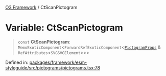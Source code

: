 [O3 Framework](../API.md) / CtScanPictogram

# Variable: CtScanPictogram

> `const` **CtScanPictogram**: `MemoExoticComponent`\<`ForwardRefExoticComponent`\<[`PictogramProps`](../type-aliases/PictogramProps.md) & `RefAttributes`\<`SVGSVGElement`\>\>\>

Defined in: [packages/framework/esm-styleguide/src/pictograms/pictograms.tsx:78](https://github.com/openmrs/openmrs-esm-core/blob/main/packages/framework/esm-styleguide/src/pictograms/pictograms.tsx#L78)
